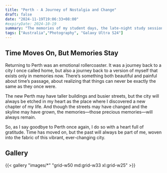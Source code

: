 ```yaml
---
title: "Perth - A Journey of Nostalgia and Change"
draft: false
date: "2024-11-19T19:06:33+08:00"
#expiryDate: 2024-10-19
summary: "The memories of my student days, the late-night study sessions, the carefree weekends spent exploring the city, felt like they belonged to someone else. "
tags: ["Australia","Photography", "Galaxy Ultra S24"]
---
```


## Time Moves On, But Memories Stay

Returning to Perth was an emotional rollercoaster. It was a journey back to a city I once called home, but also a journey back to a version of myself that exists only in memories now. There’s something both beautiful and painful about time’s passage, about realizing that things can never be exactly the same as they once were.

The new Perth may have taller buildings and busier streets, but the city will always be etched in my heart as the place where I discovered a new chapter of my life. And though the streets may have changed and the skyline may have grown, the memories—those precious memories—will always remain.

So, as I say goodbye to Perth once again, I do so with a heart full of gratitude. Time has moved on, but the past will always be part of me, woven into the fabric of this vibrant, ever-changing city.

## Gallery

{{< gallery "images/*" "grid-w50 md:grid-w33 xl:grid-w25" >}} 
 